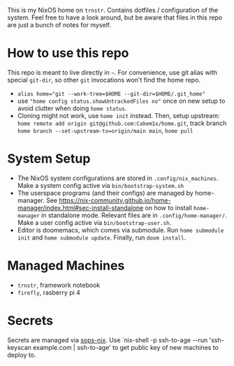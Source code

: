 This is my NixOS home on `trnstr`. Contains dotfiles / configuration of the system.
Feel free to have a look around, but be aware that files in this repo are just a bunch of notes for myself.

How to use this repo
=====================
This repo is meant to live directly in `~`.
For convenience, use git alias with special `git-dir`, so other `git` invocations won't find the home repo.
- `alias home="git --work-tree=$HOME --git-dir=$HOME/.git_home"`
- use `"home config status.showUntrackedFiles no"` once on new setup to avoid clutter when doing `home status`.
- Cloning might not work, use `home init` instead. Then, setup upstream: `home remote add origin git@github.com:Cakem1x/home.git`, track branch `home branch --set-upstream-to=origin/main main`, `home pull`

System Setup
============
- The NixOS system configurations are stored in `.config/nix_machines`. Make a system config active via `bin/bootstrap-system.sh`
- The userspace programs (and their configs) are managed by home-manager. See https://nix-community.github.io/home-manager/index.html#sec-install-standalone on how to install `home-manager` in standalone mode.
  Relevant files are in `.config/home-manager/`. Make a user config active via `bin/bootstrap-user.sh`.
- Editor is doomemacs, which comes via submodule. Run `home submodule init` and `home submodule update`. Finally, run `doom install`.

Managed Machines
===============
- `trnstr`, framework notebook
- `firefly`, rasberry pi 4

Secrets
=======
Secrets are managed via [sops-nix](https://github.com/Mic92/sops-nix).
Use `nix-shell -p ssh-to-age --run 'ssh-keyscan example.com | ssh-to-age' to get public key of new machines to deploy to.
